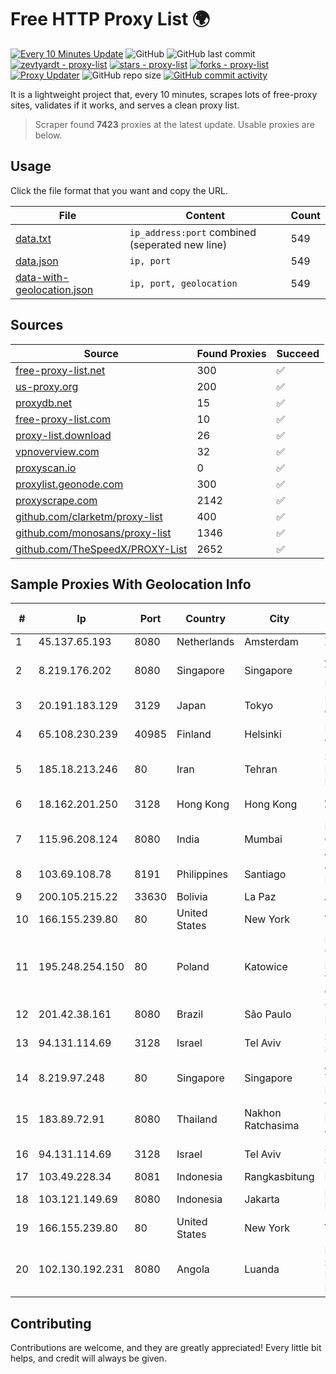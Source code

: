 
# Free HTTP Proxy List 🌍

[![Every 10 Minutes Update](https://github.com/mertguvencli/http-proxy-list/actions/workflows/main.yml/badge.svg?branch=main)](https://github.com/mertguvencli/http-proxy-list/actions/workflows/main.yml)
![GitHub](https://img.shields.io/github/license/mertguvencli/http-proxy-list)
![GitHub last commit](https://img.shields.io/github/last-commit/mertguvencli/http-proxy-list)
[![zevtyardt - proxy-list](https://img.shields.io/static/v1?label=zevtyardt&message=proxy-list&color=blue&logo=github)](https://github.com/zevtyardt/proxy-list "Go to GitHub repo")
[![stars - proxy-list](https://img.shields.io/github/stars/zevtyardt/proxy-list?style=social)](https://github.com/zevtyardt/proxy-list)
[![forks - proxy-list](https://img.shields.io/github/forks/zevtyardt/proxy-list?style=social)](https://github.com/zevtyardt/proxy-list)
[![Proxy Updater](https://github.com/zevtyardt/proxy-list/workflows/Proxy%20Updater/badge.svg)](https://github.com/zevtyardt/proxy-list/actions?query=workflow:"Proxy+Updater")
![GitHub repo size](https://img.shields.io/github/repo-size/zevtyardt/proxy-list)
[![GitHub commit activity](https://img.shields.io/github/commit-activity/m/zevtyardt/proxy-list?logo=commits)](https://github.com/zevtyardt/proxy-list/commits/main)

It is a lightweight project that, every 10 minutes, scrapes lots of free-proxy sites, validates if it works, and serves a clean proxy list.

> Scraper found **7423** proxies at the latest update. Usable proxies are below.

## Usage

Click the file format that you want and copy the URL.

|File|Content|Count|
|----|-------|-----|
|[data.txt](https://raw.githubusercontent.com/mertguvencli/http-proxy-list/main/proxy-list/data.txt)|`ip_address:port` combined (seperated new line)|549|
|[data.json](https://raw.githubusercontent.com/mertguvencli/http-proxy-list/main/proxy-list/data.json)|`ip, port`|549|
|[data-with-geolocation.json](https://raw.githubusercontent.com/mertguvencli/http-proxy-list/main/proxy-list/data-with-geolocation.json)|`ip, port, geolocation`|549|

## Sources

|Source|Found Proxies|Succeed|
|------|-------------|-------|
|[free-proxy-list.net](https://free-proxy-list.net)|300|✅|
|[us-proxy.org](https://www.us-proxy.org)|200|✅|
|[proxydb.net](http://proxydb.net)|15|✅|
|[free-proxy-list.com](https://free-proxy-list.com/?page=&port=&type%5B%5D=http&type%5B%5D=https&up_time=0&search=Search)|10|✅|
|[proxy-list.download](https://www.proxy-list.download/HTTP)|26|✅|
|[vpnoverview.com](https://vpnoverview.com/privacy/anonymous-browsing/free-proxy-servers)|32|✅|
|[proxyscan.io](https://www.proxyscan.io)|0|✅|
|[proxylist.geonode.com](https://proxylist.geonode.com/api/proxy-list?limit=300&page=1&sort_by=lastChecked&sort_type=desc&protocols=http,https)|300|✅|
|[proxyscrape.com](https://api.proxyscrape.com/v2/?request=displayproxies&protocol=http&timeout=10000&country=all&ssl=all&anonymity=all)|2142|✅|
|[github.com/clarketm/proxy-list](https://raw.githubusercontent.com/clarketm/proxy-list/master/proxy-list-raw.txt)|400|✅|
|[github.com/monosans/proxy-list](https://raw.githubusercontent.com/monosans/proxy-list/main/proxies/http.txt)|1346|✅|
|[github.com/TheSpeedX/PROXY-List](https://raw.githubusercontent.com/TheSpeedX/PROXY-List/master/http.txt)|2652|✅|


## Sample Proxies With Geolocation Info

|#|Ip|Port|Country|City|Internet Service Provider|
|-|--|----|-------|----|-------------------------|
|1|45.137.65.193|8080|Netherlands|Amsterdam|Zomro B.V.|
|2|8.219.176.202|8080|Singapore|Singapore|Alibaba (US) Technology Co., Ltd.|
|3|20.191.183.129|3129|Japan|Tokyo|Microsoft Corporation|
|4|65.108.230.239|40985|Finland|Helsinki|Hetzner Online GmbH|
|5|185.18.213.246|80|Iran|Tehran|Sefroyek Pardaz Engineering Co. LTD|
|6|18.162.201.250|3128|Hong Kong|Hong Kong|Amazon Technologies Inc.|
|7|115.96.208.124|8080|India|Mumbai|Hathway IP over Cable Internet Access|
|8|103.69.108.78|8191|Philippines|Santiago|CITI Cableworld Inc.|
|9|200.105.215.22|33630|Bolivia|La Paz|AXS Bolivia S. A.|
|10|166.155.239.80|80|United States|New York|Verizon Business|
|11|195.248.254.150|80|Poland|Katowice|Uslugi Transportowe I Internetowe Trans-Net Grzegorz Goj|
|12|201.42.38.161|8080|Brazil|São Paulo|TELEFÔNICA BRASIL S.A|
|13|94.131.114.69|3128|Israel|Tel Aviv|Stark Industries Solutions LTD|
|14|8.219.97.248|80|Singapore|Singapore|Alibaba (US) Technology Co., Ltd.|
|15|183.89.72.91|8080|Thailand|Nakhon Ratchasima|Triple T Broadband Public Company Limited|
|16|94.131.114.69|3128|Israel|Tel Aviv|Stark Industries Solutions LTD|
|17|103.49.228.34|8081|Indonesia|Rangkasbitung|NASIONALONLINE|
|18|103.121.149.69|8080|Indonesia|Jakarta|PT EMERIO INDONESIA|
|19|166.155.239.80|80|United States|New York|Verizon Business|
|20|102.130.192.231|8080|Angola|Luanda|Finstar - Sociedade de Investimento e Participacoes S.A|



## Contributing

Contributions are welcome, and they are greatly appreciated! Every
little bit helps, and credit will always be given.

